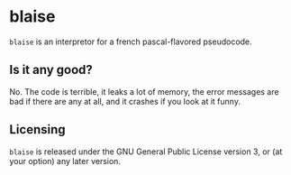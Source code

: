 # blaise

`blaise` is an interpretor for a french pascal-flavored pseudocode.

## Is it any good?

No.
The code is terrible, it leaks a lot of memory, the error messages are bad
if there are any at all, and it crashes if you look at it funny.

## Licensing

`blaise` is released under the GNU General Public License version 3,
or (at your option) any later version.
